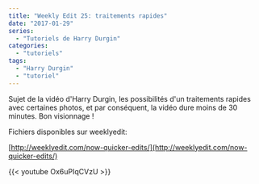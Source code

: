 ```yaml
---
title: "Weekly Edit 25: traitements rapides"
date: "2017-01-29"
series:
  - "Tutoriels de Harry Durgin"
categories: 
  - "tutoriels"
tags: 
  - "Harry Durgin"
  - "tutoriel"
---
```


Sujet de la vidéo d'Harry Durgin, les possibilités d'un traitements rapides avec certaines photos, et par conséquent, la vidéo dure moins de 30 minutes. Bon visionnage !

Fichiers disponibles sur weeklyedit:

[http://weeklyedit.com/now-quicker-edits/](http://weeklyedit.com/now-quicker-edits/)

{{< youtube Ox6uPIqCVzU >}}
